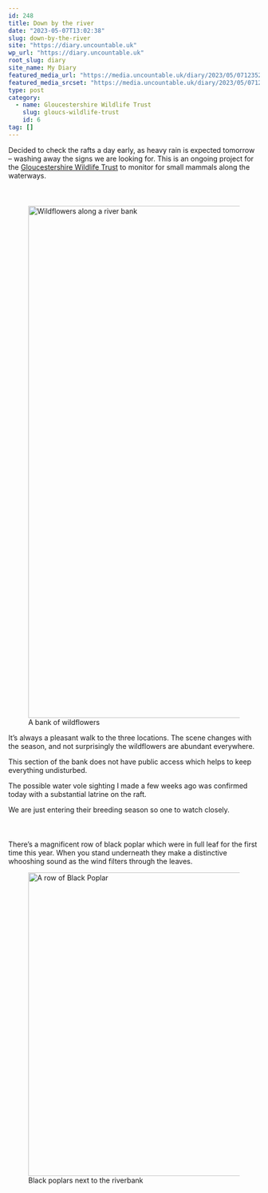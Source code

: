```yaml
---
id: 248
title: Down by the river
date: "2023-05-07T13:02:38"
slug: down-by-the-river
site: "https://diary.uncountable.uk"
wp_url: "https://diary.uncountable.uk"
root_slug: diary
site_name: My Diary
featured_media_url: "https://media.uncountable.uk/diary/2023/05/07123520/IMG20230507102704.webp"
featured_media_srcset: "https://media.uncountable.uk/diary/2023/05/07123520/IMG20230507102704-300x220.webp 300w, https://media.uncountable.uk/diary/2023/05/07123520/IMG20230507102704-1024x751.webp 1024w, https://media.uncountable.uk/diary/2023/05/07123520/IMG20230507102704-150x150.webp 150w, https://media.uncountable.uk/diary/2023/05/07123520/IMG20230507102704-1920x1407.webp 1920w, https://media.uncountable.uk/diary/2023/05/07123520/IMG20230507102704.webp 2000w"
type: post
category:
  - name: Gloucestershire Wildlife Trust
    slug: gloucs-wildlife-trust
    id: 6
tag: []
---
```



<p>Decided to check the rafts a day early, as heavy rain is expected tomorrow &#8211; washing away the signs we are looking for.  This is an ongoing project for the <a href="https://www.gloucestershirewildlifetrust.co.uk/volunteer">Gloucestershire Wildlife Trust</a> to monitor for small mammals along the waterways.</p>


<style>.kb-row-layout-id_4dce16-21 > .kt-row-column-wrap{align-content:start;}:where(.kb-row-layout-id_4dce16-21 > .kt-row-column-wrap) > .wp-block-kadence-column{justify-content:start;}.kb-row-layout-id_4dce16-21 > .kt-row-column-wrap{column-gap:var(--global-kb-gap-md, 2rem);row-gap:var(--global-kb-gap-md, 2rem);padding-top:var(--global-kb-spacing-sm, 1.5rem);padding-bottom:var(--global-kb-spacing-sm, 1.5rem);grid-template-columns:repeat(2, minmax(0, 1fr));}.kb-row-layout-id_4dce16-21 > .kt-row-layout-overlay{opacity:0.30;}@media all and (max-width: 1024px){.kb-row-layout-id_4dce16-21 > .kt-row-column-wrap{grid-template-columns:repeat(2, minmax(0, 1fr));}}@media all and (max-width: 767px){.kb-row-layout-id_4dce16-21 > .kt-row-column-wrap{grid-template-columns:minmax(0, 1fr);}}</style><div class="kb-row-layout-wrap kb-row-layout-id_4dce16-21 alignnone wp-block-kadence-rowlayout"><div class="kt-row-column-wrap kt-has-2-columns kt-row-layout-equal kt-tab-layout-inherit kt-mobile-layout-row kt-row-valign-top">
<style>.kadence-column_cc0664-a5 > .kt-inside-inner-col,.kadence-column_cc0664-a5 > .kt-inside-inner-col:before{border-top-left-radius:0px;border-top-right-radius:0px;border-bottom-right-radius:0px;border-bottom-left-radius:0px;}.kadence-column_cc0664-a5 > .kt-inside-inner-col{column-gap:var(--global-kb-gap-sm, 1rem);}.kadence-column_cc0664-a5 > .kt-inside-inner-col{flex-direction:column;}.kadence-column_cc0664-a5 > .kt-inside-inner-col > .aligncenter{width:100%;}.kadence-column_cc0664-a5 > .kt-inside-inner-col:before{opacity:0.3;}.kadence-column_cc0664-a5{position:relative;}@media all and (max-width: 1024px){.kadence-column_cc0664-a5 > .kt-inside-inner-col{flex-direction:column;justify-content:center;}}@media all and (max-width: 767px){.kadence-column_cc0664-a5 > .kt-inside-inner-col{flex-direction:column;justify-content:center;}}</style>
<div class="wp-block-kadence-column kadence-column_cc0664-a5"><div class="kt-inside-inner-col">
<figure class="wp-block-image size-large"><img loading="lazy" decoding="async" width="768" height="1024" src="https://media.uncountable.uk/diary/2023/05/07124543/IMG20230507104304-768x1024.webp" alt="Wildflowers along a river bank" class="wp-image-250" srcset="https://media.uncountable.uk/diary/2023/05/07124543/IMG20230507104304-768x1024.webp 768w, https://media.uncountable.uk/diary/2023/05/07124543/IMG20230507104304-225x300.webp 225w, https://media.uncountable.uk/diary/2023/05/07124543/IMG20230507104304-1440x1920.webp 1440w, https://media.uncountable.uk/diary/2023/05/07124543/IMG20230507104304-scaled.webp 1920w" sizes="auto, (max-width: 768px) 100vw, 768px" /><figcaption class="wp-element-caption">A bank of wildflowers</figcaption></figure>
</div></div>


<style>.kadence-column_814d69-63 > .kt-inside-inner-col,.kadence-column_814d69-63 > .kt-inside-inner-col:before{border-top-left-radius:0px;border-top-right-radius:0px;border-bottom-right-radius:0px;border-bottom-left-radius:0px;}.kadence-column_814d69-63 > .kt-inside-inner-col{column-gap:var(--global-kb-gap-sm, 1rem);}.kadence-column_814d69-63 > .kt-inside-inner-col{flex-direction:column;}.kadence-column_814d69-63 > .kt-inside-inner-col > .aligncenter{width:100%;}.kadence-column_814d69-63 > .kt-inside-inner-col:before{opacity:0.3;}.kadence-column_814d69-63{position:relative;}@media all and (max-width: 1024px){.kadence-column_814d69-63 > .kt-inside-inner-col{flex-direction:column;justify-content:center;}}@media all and (max-width: 767px){.kadence-column_814d69-63 > .kt-inside-inner-col{flex-direction:column;justify-content:center;}}</style>
<div class="wp-block-kadence-column kadence-column_814d69-63"><div class="kt-inside-inner-col">
<p>It&#8217;s always a pleasant walk to the three locations.  The scene changes with the season, and not surprisingly the wildflowers are abundant everywhere.</p>



<p>This section of the bank does not have public access which helps to keep everything undisturbed.</p>



<p>The possible water vole sighting I made a few weeks ago was confirmed today with a substantial latrine on the raft.</p>



<p>We are just entering their breeding season so one to watch closely.</p>
</div></div>

</div></div>


<p>There&#8217;s a magnificent row of black poplar which were in full leaf for the first time this year.  When you stand underneath they make a distinctive whooshing sound as the wind filters through the leaves.</p>



<figure class="wp-block-image size-large"><img loading="lazy" decoding="async" width="1024" height="607" src="https://media.uncountable.uk/diary/2023/05/07130203/IMG20230507110707-1024x607.webp" alt="A row of Black Poplar" class="wp-image-251" srcset="https://media.uncountable.uk/diary/2023/05/07130203/IMG20230507110707-1024x607.webp 1024w, https://media.uncountable.uk/diary/2023/05/07130203/IMG20230507110707-300x178.webp 300w, https://media.uncountable.uk/diary/2023/05/07130203/IMG20230507110707-1920x1138.webp 1920w, https://media.uncountable.uk/diary/2023/05/07130203/IMG20230507110707.webp 2000w" sizes="auto, (max-width: 1024px) 100vw, 1024px" /><figcaption class="wp-element-caption">Black poplars next to the riverbank</figcaption></figure>
